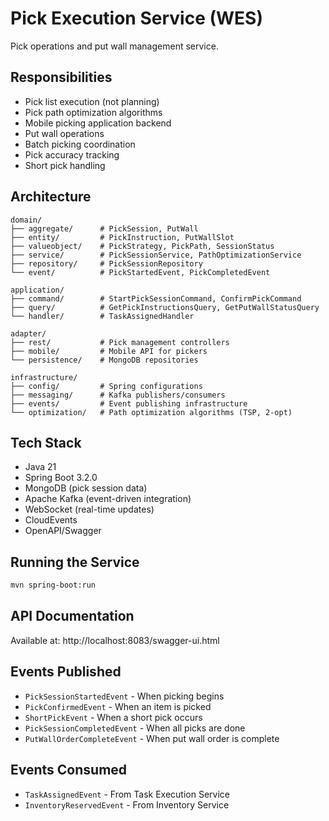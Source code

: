 # Pick Execution Service (WES)

Pick operations and put wall management service.

## Responsibilities

- Pick list execution (not planning)
- Pick path optimization algorithms
- Mobile picking application backend
- Put wall operations
- Batch picking coordination
- Pick accuracy tracking
- Short pick handling

## Architecture

```
domain/
├── aggregate/      # PickSession, PutWall
├── entity/         # PickInstruction, PutWallSlot
├── valueobject/    # PickStrategy, PickPath, SessionStatus
├── service/        # PickSessionService, PathOptimizationService
├── repository/     # PickSessionRepository
└── event/          # PickStartedEvent, PickCompletedEvent

application/
├── command/        # StartPickSessionCommand, ConfirmPickCommand
├── query/          # GetPickInstructionsQuery, GetPutWallStatusQuery
└── handler/        # TaskAssignedHandler

adapter/
├── rest/           # Pick management controllers
├── mobile/         # Mobile API for pickers
└── persistence/    # MongoDB repositories

infrastructure/
├── config/         # Spring configurations
├── messaging/      # Kafka publishers/consumers
├── events/         # Event publishing infrastructure
└── optimization/   # Path optimization algorithms (TSP, 2-opt)
```

## Tech Stack

- Java 21
- Spring Boot 3.2.0
- MongoDB (pick session data)
- Apache Kafka (event-driven integration)
- WebSocket (real-time updates)
- CloudEvents
- OpenAPI/Swagger

## Running the Service

```bash
mvn spring-boot:run
```

## API Documentation

Available at: http://localhost:8083/swagger-ui.html

## Events Published

- `PickSessionStartedEvent` - When picking begins
- `PickConfirmedEvent` - When an item is picked
- `ShortPickEvent` - When a short pick occurs
- `PickSessionCompletedEvent` - When all picks are done
- `PutWallOrderCompleteEvent` - When put wall order is complete

## Events Consumed

- `TaskAssignedEvent` - From Task Execution Service
- `InventoryReservedEvent` - From Inventory Service
